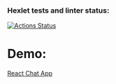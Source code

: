 ### Hexlet tests and linter status:
[![Actions Status](https://github.com/hhlwt/frontend-project-12/workflows/hexlet-check/badge.svg)](https://github.com/hhlwt/frontend-project-12/actions)


<h1>Demo:</h1>
<a href="https://secret-fjord-71842.herokuapp.com/">React Chat App</a>